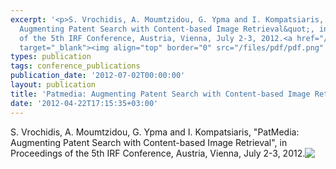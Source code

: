 ```yaml
---
excerpt: '<p>S. Vrochidis, A. Moumtzidou, G. Ypma and I. Kompatsiaris, &quot;PatMedia:
  Augmenting Patent Search with Content-based Image Retrieval&quot;, in Proceedings
  of the 5th IRF Conference, Austria, Vienna, July 2-3, 2012.<a href="/mklab_people/stefanos/papers/Patmedia_Vrochidis.pdf"
  target="_blank"><img align="top" border="0" src="/files/pdf/pdf.png" /></a></p>'
types: publication
tags: conference_publications
publication_date: '2012-07-02T00:00:00'
layout: publication
title: 'Patmedia: Augmenting Patent Search with Content-based Image Retrieval'
date: '2012-04-22T17:15:35+03:00'
---
```

<p>S. Vrochidis, A. Moumtzidou, G. Ypma and I. Kompatsiaris, &quot;PatMedia: Augmenting Patent Search with Content-based Image Retrieval&quot;, in Proceedings of the 5th IRF Conference, Austria, Vienna, July 2-3, 2012.<a href="/mklab_people/stefanos/papers/Patmedia_Vrochidis.pdf" target="_blank"><img align="top" border="0" src="/files/pdf/pdf.png" /></a></p>
